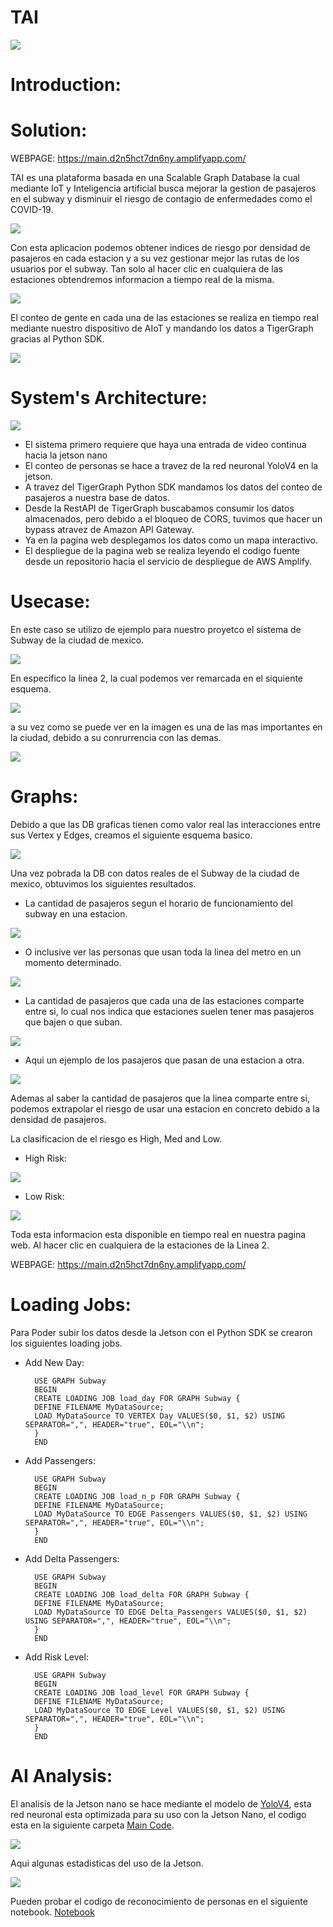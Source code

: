 # TAI

<img src="./Images/tai.png">

# Introduction:

# Solution:

WEBPAGE: https://main.d2n5hct7dn6ny.amplifyapp.com/

TAI es una plataforma basada en una Scalable Graph Database la cual mediante IoT y Inteligencia artificial busca mejorar la gestion de pasajeros en el subway y disminuir el riesgo de contagio de enfermedades como el COVID-19.

<img src="./Images/subway2.png">

Con esta aplicacion podemos obtener indices de riesgo por densidad de pasajeros en cada estacion y a su vez gestionar mejor las rutas de los usuarios por el subway. Tan solo al hacer clic en cualquiera de las estaciones obtendremos informacion a tiempo real de la misma.

<img src="./Images/info.png">

El conteo de gente en cada una de las estaciones se realiza en tiempo real mediante nuestro dispositivo de AIoT y mandando los datos a TigerGraph gracias al Python SDK.

<img src="./Images/gif.gif">

# System's Architecture:

<img src="./Images/Tiger.drawio.png">

- El sistema primero requiere que haya una entrada de video continua hacia la jetson nano 
- El conteo de personas se hace a travez de la red neuronal YoloV4 en la jetson.
- A travez del TigerGraph Python SDK mandamos los datos del conteo de pasajeros a nuestra base de datos.
- Desde la RestAPI de TigerGraph buscabamos consumir los datos almacenados, pero debido a el bloqueo de CORS, tuvimos que hacer un bypass atravez de Amazon API Gateway.
- Ya en la pagina web desplegamos los datos como un mapa interactivo.
- El despliegue de la pagina web se realiza leyendo el codigo fuente desde un repositorio hacia el servicio de despliegue de AWS Amplify.

# Usecase:

En este caso se utilizo de ejemplo para nuestro proyetco el sistema de Subway de la ciudad de mexico.

<img src="./Images/subway.png">

En especifico la linea 2, la cual podemos ver remarcada en el siquiente esquema.

<img src="./Images/subwayLine2.png">

a su vez como se puede ver en la imagen es una de las mas importantes en la ciudad, debido a su conrurrencia con las demas.

<img src="./Images/subwayLine2cut.png">

# Graphs:

Debido a que las DB graficas tienen como valor real las interacciones entre sus Vertex y Edges, creamos el siguiente esquema basico.

<img src="./Images/base.png">

Una vez pobrada la DB con datos reales de el Subway de la ciudad de mexico, obtuvimos los siguientes resultados.

- La cantidad de pasajeros segun el horario de funcionamiento del subway en una estacion.

<img src="./Images/Morning.png">

- O inclusive ver las personas que usan toda la linea del metro en un momento determinado.

<img src="./Images/Day.png">

- La cantidad de pasajeros que cada una de las estaciones comparte entre si, lo cual nos indica que estaciones suelen tener mas pasajeros que bajen o que suban.

<img src="./Images/SubwayPath.png">

- Aqui un ejemplo de los pasajeros que pasan de una estacion a otra.

<img src="./Images/Delta.png">

Ademas al saber la cantidad de pasajeros que la linea comparte entre si, podemos extrapolar el riesgo de usar una estacion en concreto debido a la densidad de pasajeros. 

La clasificacion de el riesgo es High, Med and Low.

- High Risk:
<img src="./Images/high.png">

- Low Risk:
<img src="./Images/LowRisk.png">

Toda esta informacion esta disponible en tiempo real en nuestra pagina web. Al hacer clic en cualquiera de la estaciones de la Linea 2.

WEBPAGE: https://main.d2n5hct7dn6ny.amplifyapp.com/

# Loading Jobs:

Para Poder subir los datos desde la Jetson con el Python SDK se crearon los siguientes loading jobs.

- Add New Day:

        USE GRAPH Subway
        BEGIN
        CREATE LOADING JOB load_day FOR GRAPH Subway {
        DEFINE FILENAME MyDataSource;
        LOAD MyDataSource TO VERTEX Day VALUES($0, $1, $2) USING SEPARATOR=",", HEADER="true", EOL="\\n";
        }
        END

- Add Passengers:

        USE GRAPH Subway
        BEGIN
        CREATE LOADING JOB load_n_p FOR GRAPH Subway {
        DEFINE FILENAME MyDataSource;
        LOAD MyDataSource TO EDGE Passengers VALUES($0, $1, $2) USING SEPARATOR=",", HEADER="true", EOL="\\n";
        }
        END

- Add Delta Passengers:

        USE GRAPH Subway
        BEGIN
        CREATE LOADING JOB load_delta FOR GRAPH Subway {
        DEFINE FILENAME MyDataSource;
        LOAD MyDataSource TO EDGE Delta_Passengers VALUES($0, $1, $2) USING SEPARATOR=",", HEADER="true", EOL="\\n";
        }
        END

- Add Risk Level:

        USE GRAPH Subway
        BEGIN
        CREATE LOADING JOB load_level FOR GRAPH Subway {
        DEFINE FILENAME MyDataSource;
        LOAD MyDataSource TO EDGE Level VALUES($0, $1, $2) USING SEPARATOR=",", HEADER="true", EOL="\\n";
        }
        END

# AI Analysis:

El analisis de la Jetson nano se hace mediante el modelo de [YoloV4](https://pjreddie.com/darknet/yolo/), esta red neuronal esta optimizada para su uso con la Jetson Nano, el codigo esta en la siguiente carpeta [Main Code](./Jetson%20Nano/Main%20Code/). 

<img src="./Images/gif.gif">

Aqui algunas estadisticas del uso de la Jetson.

<img src="./Images/stats.png">

Pueden probar el codigo de reconocimiento de personas en el siguiente notebook.
[Notebook](./Jetson%20Nano/Test/YoloV4.ipynb)